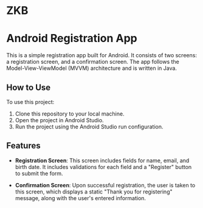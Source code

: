 # ZKB
# Android Registration App

This is a simple registration app built for Android. It consists of two screens: a registration screen, and a confirmation screen. The app follows the Model-View-ViewModel (MVVM) architecture and is written in Java.


## How to Use

To use this project:

1. Clone this repository to your local machine.
2. Open the project in Android Studio.
3. Run the project using the Android Studio run configuration.

## Features

- **Registration Screen**: This screen includes fields for name, email, and birth date. It includes validations for each field and a "Register" button to submit the form.

- **Confirmation Screen**: Upon successful registration, the user is taken to this screen, which displays a static "Thank you for registering" message, along with the user's entered information.


